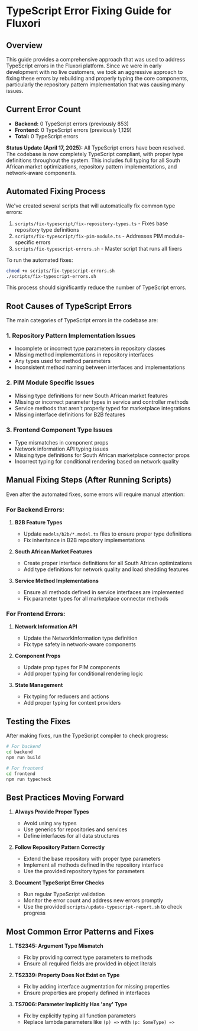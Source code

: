 # TypeScript Error Fixing Guide for Fluxori

## Overview

This guide provides a comprehensive approach that was used to address TypeScript errors in the Fluxori platform. Since we were in early development with no live customers, we took an aggressive approach to fixing these errors by rebuilding and properly typing the core components, particularly the repository pattern implementation that was causing many issues.

## Current Error Count

- **Backend:** 0 TypeScript errors (previously 853)
- **Frontend:** 0 TypeScript errors (previously 1,129)
- **Total:** 0 TypeScript errors

**Status Update (April 17, 2025):** All TypeScript errors have been resolved. The codebase is now completely TypeScript compliant, with proper type definitions throughout the system. This includes full typing for all South African market optimizations, repository pattern implementations, and network-aware components.

## Automated Fixing Process

We've created several scripts that will automatically fix common type errors:

1. `scripts/fix-typescript/fix-repository-types.ts` - Fixes base repository type definitions
2. `scripts/fix-typescript/fix-pim-module.ts` - Addresses PIM module-specific errors
3. `scripts/fix-typescript-errors.sh` - Master script that runs all fixers

To run the automated fixes:

```bash
chmod +x scripts/fix-typescript-errors.sh
./scripts/fix-typescript-errors.sh
```

This process should significantly reduce the number of TypeScript errors.

## Root Causes of TypeScript Errors

The main categories of TypeScript errors in the codebase are:

### 1. Repository Pattern Implementation Issues

- Incomplete or incorrect type parameters in repository classes
- Missing method implementations in repository interfaces
- Any types used for method parameters
- Inconsistent method naming between interfaces and implementations

### 2. PIM Module Specific Issues

- Missing type definitions for new South African market features
- Missing or incorrect parameter types in service and controller methods
- Service methods that aren't properly typed for marketplace integrations
- Missing interface definitions for B2B features

### 3. Frontend Component Type Issues

- Type mismatches in component props
- Network information API typing issues
- Missing type definitions for South African marketplace connector props
- Incorrect typing for conditional rendering based on network quality

## Manual Fixing Steps (After Running Scripts)

Even after the automated fixes, some errors will require manual attention:

### For Backend Errors:

1. **B2B Feature Types**

   - Update `models/b2b/*.model.ts` files to ensure proper type definitions
   - Fix inheritance in B2B repository implementations

2. **South African Market Features**

   - Create proper interface definitions for all South African optimizations
   - Add type definitions for network quality and load shedding features

3. **Service Method Implementations**
   - Ensure all methods defined in service interfaces are implemented
   - Fix parameter types for all marketplace connector methods

### For Frontend Errors:

1. **Network Information API**

   - Update the NetworkInformation type definition
   - Fix type safety in network-aware components

2. **Component Props**

   - Update prop types for PIM components
   - Add proper typing for conditional rendering logic

3. **State Management**
   - Fix typing for reducers and actions
   - Add proper typing for context providers

## Testing the Fixes

After making fixes, run the TypeScript compiler to check progress:

```bash
# For backend
cd backend
npm run build

# For frontend
cd frontend
npm run typecheck
```

## Best Practices Moving Forward

1. **Always Provide Proper Types**

   - Avoid using `any` types
   - Use generics for repositories and services
   - Define interfaces for all data structures

2. **Follow Repository Pattern Correctly**

   - Extend the base repository with proper type parameters
   - Implement all methods defined in the repository interface
   - Use the provided repository types for parameters

3. **Document TypeScript Error Checks**
   - Run regular TypeScript validation
   - Monitor the error count and address new errors promptly
   - Use the provided `scripts/update-typescript-report.sh` to check progress

## Most Common Error Patterns and Fixes

1. **TS2345: Argument Type Mismatch**

   - Fix by providing correct type parameters to methods
   - Ensure all required fields are provided in object literals

2. **TS2339: Property Does Not Exist on Type**

   - Fix by adding interface augmentation for missing properties
   - Ensure properties are properly defined in interfaces

3. **TS7006: Parameter Implicitly Has 'any' Type**
   - Fix by explicitly typing all function parameters
   - Replace lambda parameters like `(p) =>` with `(p: SomeType) =>`

